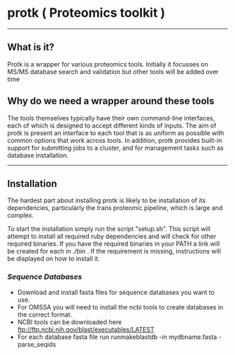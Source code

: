 # protk ( Proteomics toolkit )


***
## What is it?

Protk is a wrapper for various proteomics tools. Initially it focusses on MS/MS database search and validation but other tools will be added over time

## Why do we need a wrapper around these tools

The tools themselves typically have their own command-line interfaces, each of which is designed to accept different kinds of inputs.  The aim of protk is present an interface to each tool that is as uniform as possible with common options that work across tools. In addition, protk provides built-in support for submitting jobs to a cluster, and for management tasks such as database installation. 

***

## Installation

The hardest part about installing protk is likely to be installation of its dependencies, particularly the trans proteomic pipeline, which is large and complex.

To start the installation simply run the script "setup.sh".  This script will attempt to install all required ruby dependencies and will check for other required binaries. If you have the required binaries in your PATH a link will be created for each in ./bin .  If the requirement is missing, instructions will be displayed on how to install it.


### *Sequence Databases*

* Download and install fasta files for sequence databases you want to use. 
* For OMSSA you will need to install the ncbi tools to create databases in the correct format. 
* NCBI tools can be downloaded here ftp://ftp.ncbi.nih.gov/blast/executables/LATEST
* For each database fasta file run
runmakeblastdb -in mydbname.fasta -parse_seqids
